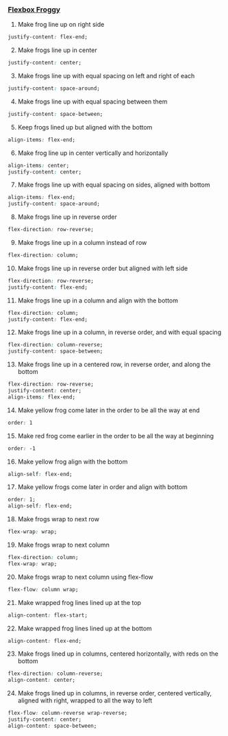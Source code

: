 ### [Flexbox Froggy](https://flexboxfroggy.com/)

1. Make frog line up on right side
```css
justify-content: flex-end;
```

2. Make frogs line up in center
```css
justify-content: center;
```

3. Make frogs line up with equal spacing on left and right of each
```css
justify-content: space-around;
```

4. Make frogs line up with equal spacing between them
```css
justify-content: space-between;
```

5. Keep frogs lined up but aligned with the bottom
```css
align-items: flex-end;
```

6. Make frog line up in center vertically and horizontally
```css
align-items: center;
justify-content: center;
```

7. Make frogs line up with equal spacing on sides, aligned with bottom
```css
align-items: flex-end;
justify-content: space-around;
```

8. Make frogs line up in reverse order
```css
flex-direction: row-reverse;
```

9. Make frogs line up in a column instead of row
```css
flex-direction: column;
```

10. Make frogs line up in reverse order but aligned with left side
```css
flex-direction: row-reverse;
justify-content: flex-end;
```

11. Make frogs line up in a column and align with the bottom
```css
flex-direction: column;
justify-content: flex-end;
```

12. Make frogs line up in a column, in reverse order, and with equal spacing
```css
flex-direction: column-reverse;
justify-content: space-between;
```

13. Make frogs line up in a centered row, in reverse order, and along the bottom
```css
flex-direction: row-reverse;
justify-content: center;
align-items: flex-end;
```

14. Make yellow frog come later in the order to be all the way at end
```css
order: 1
```

15. Make red frog come earlier in the order to be all the way at beginning
```css
order: -1
```

16. Make yellow frog align with the bottom
```css
align-self: flex-end;
```

17. Make yellow frogs come later in order and align with bottom
```css
order: 1;
align-self: flex-end;
```

18. Make frogs wrap to next row
```css
flex-wrap: wrap;
```

19. Make frogs wrap to next column
```css
flex-direction: column;
flex-wrap: wrap;
```

20. Make frogs wrap to next column using flex-flow
```css
flex-flow: column wrap;
```

21. Make wrapped frog lines lined up at the top
```css
align-content: flex-start;
```

22. Make wrapped frog lines lined up at the bottom
```css
align-content: flex-end;
```

23. Make frogs lined up in columns, centered horizontally, with reds on the bottom
```css
flex-direction: column-reverse;
align-content: center;
```

24. Make frogs lined up in columns, in reverse order, centered vertically, aligned with right, wrapped to all the way to left
```css
flex-flow: column-reverse wrap-reverse;
justify-content: center;
align-content: space-between;
```


